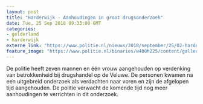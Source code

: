 ```yaml
---
layout: post
title: "Harderwijk - Aanhoudingen in groot drugsonderzoek"
date: Tue, 25 Sep 2018 09:33:00 GMT
categories: 
- gelderland 
- harderwijk 
externe_link: "https://www.politie.nl/nieuws/2018/september/25/02-harderwijk-aanhoudingen-in-groot-drugsonderzoek.html"
feature_image: "https://www.politie.nl/binaries/w400h225/content/gallery/politie/stockfotos/algemeen/aanhouding.jpg"
---
```


De politie heeft zeven mannen en één vrouw aangehouden op verdenking van betrokkenheid bij drugshandel op de Veluwe. De personen kwamen na een uitgebreid onderzoek als verdachten naar voren en zijn de afgelopen tijd aangehouden. De politie verwacht de komende tijd nog meer aanhoudingen te verrichten in dit onderzoek.
